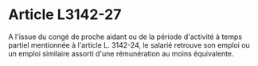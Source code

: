 # Article L3142-27

A l'issue du congé de proche aidant ou de la période d'activité à temps partiel mentionnée à l'article L. 3142-24, le salarié retrouve son emploi ou un emploi similaire assorti d'une rémunération au moins équivalente.